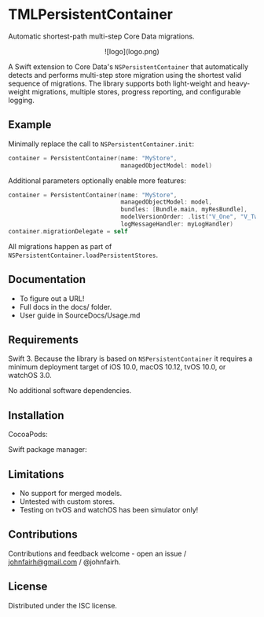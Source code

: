 <!--
TMLPersistentContainer
README.md
Distributed under the ISC license, see LICENSE.
-->

# TMLPersistentContainer

<!--
Badge thingies to get working:
* travis -- https://docs.travis-ci.com/user/status-images/
* coverage -- 
![CocoaPod](https://cocoapod-badges.herokuapp.com/v/TMLPersistentContainer/badge.png)
![Platforms](https://cocoapod-badges.herokuapp.com/p/TMLPersistentContainer/badge.png)
![License](https://cocoapod-badges.herokuapp.com/l/TMLPersistentContainer/badge.png)
-->

Automatic shortest-path multi-step Core Data migrations.

<center>
![logo](logo.png)
</center>

A Swift extension to Core Data's `NSPersistentContainer` that automatically
detects and performs multi-step store migration using the shortest valid
sequence of migrations.  The library supports both light-weight and
heavy-weight migrations, multiple stores, progress reporting, and configurable
logging.

## Example

Minimally replace the call to `NSPersistentContainer.init`:

```swift
container = PersistentContainer(name: "MyStore",
                                managedObjectModel: model)
```

Additional parameters optionally enable more features:

```swift
container = PersistentContainer(name: "MyStore",
                                managedObjectModel: model,
                                bundles: [Bundle.main, myResBundle],
                                modelVersionOrder: .list("V_One", "V_Two", "V_Six"),
                                logMessageHandler: myLogHandler)
container.migrationDelegate = self
```

All migrations happen as part of `NSPersistentContainer.loadPersistentStores`.

## Documentation

 * To figure out a URL!
 * Full docs in the docs/ folder.
 * User guide in SourceDocs/Usage.md

## Requirements

Swift 3.  Because the library is based on `NSPersistentContainer` it requires
a minimum deployment target of iOS 10.0, macOS 10.12, tvOS 10.0, or watchOS
3.0.

No additional software dependencies.

## Installation

CocoaPods:

Swift package manager:

## Limitations

 * No support for merged models.
 * Untested with custom stores.
 * Testing on tvOS and watchOS has been simulator only!

## Contributions

Contributions and feedback welcome - open an issue / johnfairh@gmail.com /
@johnfairh.

## License

Distributed under the ISC license.
